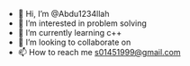 - 👋 Hi, I’m @Abdu1234llah
- 👀 I’m interested in problem solving 
- 🌱 I’m currently learning c++
- 💞️ I’m looking to collaborate on 
- 📫 How to reach me s01451999@gmail.com

<!---
Abdu1234llah/Abdu1234llah is a ✨ special ✨ repository because its `README.md` (this file) appears on your GitHub profile.
You can click the Preview link to take a look at your changes.
--->
